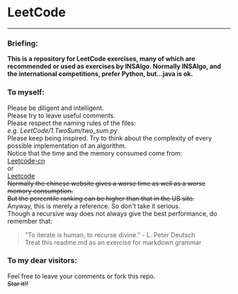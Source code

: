 # LeetCode  
----
### Briefing:
**This is a repository for LeetCode exercises, many of which are recommended or used as exercises by INSAlgo. Normally INSAlgo, and the international competitions, prefer Python, but...java is ok.**

### To myself:
Please be diligent and intelligent.   
Please try to leave useful comments.  
Please respect the naming rules of the files:  
	*e.g. LeetCode/1.TwoSum/two_sum.py*   
Please keep being inspired. Try to think about the complexity of every possible implementation of an algorithm.  
Notice that the time and the memory consumed come from:  
	<a href="https://leetcode-cn.com/" target="_blank">Leetcode-cn</a>  
	or  
	<a href="https://leetcode.com/" target="_blank">Leetcode</a>    
~~Normally the chinese website gives a worse time as well as a worse memory consumption.~~  
~~But the percentile ranking can be higher than that in the US site.~~  
Anyway, this is merely a reference. So don't take it serious.  
Though a recursive way does not always give the best performance, do remember that:  
>"To iterate is human, to recurse divine.” - L. Peter Deutsch    
Treat this readme.md as an exercise for markdown grammar

### To my dear visitors:  
Feel free to leave your comments or fork this repo.  
~~Star it!!~~		  

